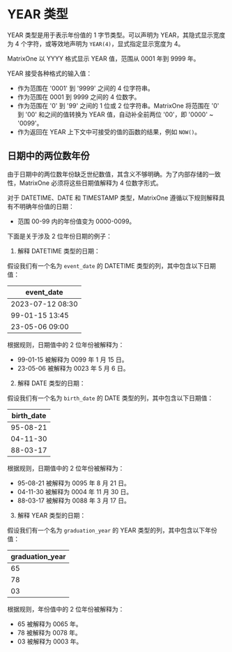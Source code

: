# YEAR 类型

YEAR 类型是用于表示年份值的 1 字节类型。可以声明为 YEAR，其隐式显示宽度为 4 个字符，或等效地声明为 `YEAR(4)`，显式指定显示宽度为 4。

MatrixOne 以 YYYY 格式显示 YEAR 值，范围从 0001 年到 9999 年。

YEAR 接受各种格式的输入值：

- 作为范围在 '0001' 到 '9999' 之间的 4 位字符串。
- 作为范围在 0001 到 9999 之间的 4 位数字。
- 作为范围在 '0' 到 '99' 之间的 1 位或 2 位字符串。MatrixOne 将范围在 '0' 到 '00' 和之间的值转换为 YEAR 值，自动补全前两位 '00'，即 '0000' ~ '0099'。
- 作为返回在 YEAR 上下文中可接受的值的函数的结果，例如 `NOW()`。

## 日期中的两位数年份

由于日期中的两位数年份缺乏世纪数值，其含义不够明确。为了内部存储的一致性，MatrixOne 必须将这些日期值解释为 4 位数字形式。

对于 DATETIME、DATE 和 TIMESTAMP 类型，MatrixOne 遵循以下规则解释具有不明确年份值的日期：

- 范围 00-99 内的年份值变为 0000-0099。

下面是关于涉及 2 位年份日期的例子：

1. 解释 DATETIME 类型的日期：

假设我们有一个名为 `event_date` 的 DATETIME 类型的列，其中包含以下日期值：

| event_date         |
|--------------------|
| 2023-07-12 08:30   |
| 99-01-15 13:45     |
| 23-05-06 09:00     |

根据规则，日期值中的 2 位年份被解释为：

- 99-01-15 被解释为 0099 年 1 月 15 日。
- 23-05-06 被解释为 0023 年 5 月 6 日。

2. 解释 DATE 类型的日期：

假设我们有一个名为 `birth_date` 的 DATE 类型的列，其中包含以下日期值：

| birth_date         |
|--------------------|
| 95-08-21           |
| 04-11-30           |
| 88-03-17           |

根据规则，日期值中的 2 位年份被解释为：

- 95-08-21 被解释为 0095 年 8 月 21 日。
- 04-11-30 被解释为 0004 年 11 月 30 日。
- 88-03-17 被解释为 0088 年 3 月 17 日。

3. 解释 YEAR 类型的日期：

假设我们有一个名为 `graduation_year` 的 YEAR 类型的列，其中包含以下年份值：

| graduation_year    |
|--------------------|
| 65                 |
| 78                 |
| 03                 |

根据规则，年份值中的 2 位年份被解释为：

- 65 被解释为 0065 年。
- 78 被解释为 0078 年。
- 03 被解释为 0003 年。
